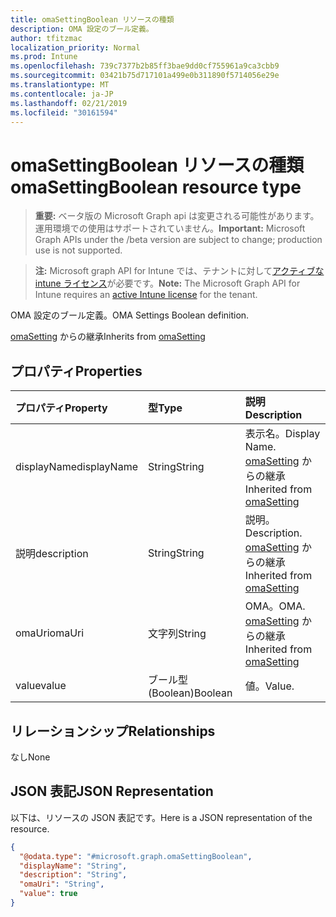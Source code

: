 ```yaml
---
title: omaSettingBoolean リソースの種類
description: OMA 設定のブール定義。
author: tfitzmac
localization_priority: Normal
ms.prod: Intune
ms.openlocfilehash: 739c7377b2b85ff3bae9dd0cf755961a9ca3cbb9
ms.sourcegitcommit: 03421b75d717101a499e0b311890f5714056e29e
ms.translationtype: MT
ms.contentlocale: ja-JP
ms.lasthandoff: 02/21/2019
ms.locfileid: "30161594"
---
```

# <a name="omasettingboolean-resource-type"></a><span data-ttu-id="de2f2-103">omaSettingBoolean リソースの種類</span><span class="sxs-lookup"><span data-stu-id="de2f2-103">omaSettingBoolean resource type</span></span>

> <span data-ttu-id="de2f2-104">**重要:** ベータ版の Microsoft Graph api は変更される可能性があります。運用環境での使用はサポートされていません。</span><span class="sxs-lookup"><span data-stu-id="de2f2-104">**Important:** Microsoft Graph APIs under the /beta version are subject to change; production use is not supported.</span></span>

> <span data-ttu-id="de2f2-105">**注:** Microsoft graph API for Intune では、テナントに対して[アクティブな intune ライセンス](https://go.microsoft.com/fwlink/?linkid=839381)が必要です。</span><span class="sxs-lookup"><span data-stu-id="de2f2-105">**Note:** The Microsoft Graph API for Intune requires an [active Intune license](https://go.microsoft.com/fwlink/?linkid=839381) for the tenant.</span></span>

<span data-ttu-id="de2f2-106">OMA 設定のブール定義。</span><span class="sxs-lookup"><span data-stu-id="de2f2-106">OMA Settings Boolean definition.</span></span>


<span data-ttu-id="de2f2-107">[omaSetting](../resources/intune-deviceconfig-omasetting.md) からの継承</span><span class="sxs-lookup"><span data-stu-id="de2f2-107">Inherits from [omaSetting](../resources/intune-deviceconfig-omasetting.md)</span></span>

## <a name="properties"></a><span data-ttu-id="de2f2-108">プロパティ</span><span class="sxs-lookup"><span data-stu-id="de2f2-108">Properties</span></span>
|<span data-ttu-id="de2f2-109">プロパティ</span><span class="sxs-lookup"><span data-stu-id="de2f2-109">Property</span></span>|<span data-ttu-id="de2f2-110">型</span><span class="sxs-lookup"><span data-stu-id="de2f2-110">Type</span></span>|<span data-ttu-id="de2f2-111">説明</span><span class="sxs-lookup"><span data-stu-id="de2f2-111">Description</span></span>|
|:---|:---|:---|
|<span data-ttu-id="de2f2-112">displayName</span><span class="sxs-lookup"><span data-stu-id="de2f2-112">displayName</span></span>|<span data-ttu-id="de2f2-113">String</span><span class="sxs-lookup"><span data-stu-id="de2f2-113">String</span></span>|<span data-ttu-id="de2f2-114">表示名。</span><span class="sxs-lookup"><span data-stu-id="de2f2-114">Display Name.</span></span> <span data-ttu-id="de2f2-115">[omaSetting](../resources/intune-deviceconfig-omasetting.md) からの継承</span><span class="sxs-lookup"><span data-stu-id="de2f2-115">Inherited from [omaSetting](../resources/intune-deviceconfig-omasetting.md)</span></span>|
|<span data-ttu-id="de2f2-116">説明</span><span class="sxs-lookup"><span data-stu-id="de2f2-116">description</span></span>|<span data-ttu-id="de2f2-117">String</span><span class="sxs-lookup"><span data-stu-id="de2f2-117">String</span></span>|<span data-ttu-id="de2f2-118">説明。</span><span class="sxs-lookup"><span data-stu-id="de2f2-118">Description.</span></span> <span data-ttu-id="de2f2-119">[omaSetting](../resources/intune-deviceconfig-omasetting.md) からの継承</span><span class="sxs-lookup"><span data-stu-id="de2f2-119">Inherited from [omaSetting](../resources/intune-deviceconfig-omasetting.md)</span></span>|
|<span data-ttu-id="de2f2-120">omaUri</span><span class="sxs-lookup"><span data-stu-id="de2f2-120">omaUri</span></span>|<span data-ttu-id="de2f2-121">文字列</span><span class="sxs-lookup"><span data-stu-id="de2f2-121">String</span></span>|<span data-ttu-id="de2f2-122">OMA。</span><span class="sxs-lookup"><span data-stu-id="de2f2-122">OMA.</span></span> <span data-ttu-id="de2f2-123">[omaSetting](../resources/intune-deviceconfig-omasetting.md) からの継承</span><span class="sxs-lookup"><span data-stu-id="de2f2-123">Inherited from [omaSetting](../resources/intune-deviceconfig-omasetting.md)</span></span>|
|<span data-ttu-id="de2f2-124">value</span><span class="sxs-lookup"><span data-stu-id="de2f2-124">value</span></span>|<span data-ttu-id="de2f2-125">ブール型 (Boolean)</span><span class="sxs-lookup"><span data-stu-id="de2f2-125">Boolean</span></span>|<span data-ttu-id="de2f2-126">値。</span><span class="sxs-lookup"><span data-stu-id="de2f2-126">Value.</span></span>|

## <a name="relationships"></a><span data-ttu-id="de2f2-127">リレーションシップ</span><span class="sxs-lookup"><span data-stu-id="de2f2-127">Relationships</span></span>
<span data-ttu-id="de2f2-128">なし</span><span class="sxs-lookup"><span data-stu-id="de2f2-128">None</span></span>

## <a name="json-representation"></a><span data-ttu-id="de2f2-129">JSON 表記</span><span class="sxs-lookup"><span data-stu-id="de2f2-129">JSON Representation</span></span>
<span data-ttu-id="de2f2-130">以下は、リソースの JSON 表記です。</span><span class="sxs-lookup"><span data-stu-id="de2f2-130">Here is a JSON representation of the resource.</span></span>
<!-- {
  "blockType": "resource",
  "@odata.type": "microsoft.graph.omaSettingBoolean"
}
-->
``` json
{
  "@odata.type": "#microsoft.graph.omaSettingBoolean",
  "displayName": "String",
  "description": "String",
  "omaUri": "String",
  "value": true
}
```





